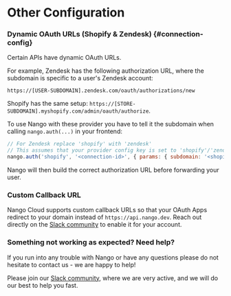 # Other Configuration

### Dynamic OAuth URLs (Shopify & Zendesk) {#connection-config}

Certain APIs have dynamic OAuth URLs.

For example, Zendesk has the following authorization URL, where the subdomain is specific to a user's Zendesk account:

```
https://[USER-SUBDOMAIN].zendesk.com/oauth/authorizations/new
```

Shopify has the same setup: `https://[STORE-SUBDOMAIN].myshopify.com/admin/oauth/authorize`.

To use Nango with these provider you have to tell it the subdomain when calling `nango.auth(...)` in your frontend:

```javascript
// For Zendesk replace 'shopify' with 'zendesk'
// This assumes that your provider config key is set to 'shopify'/'zendesk'
nango.auth('shopify', '<connection-id>', { params: { subdomain: '<shopify-subdomain>' } });
```

Nango will then build the correct authorization URL before forwarding your user.

### Custom Callback URL

Nango Cloud supports custom callback URLs so that your OAuth Apps redirect to your domain instead of `https://api.nango.dev`. Reach out directly on the [Slack community](https://nango.dev/slack) to enable it for your account.

### Something not working as expected? Need help?

If you run into any trouble with Nango or have any questions please do not hesitate to contact us - we are happy to help!

Please join our [Slack community](https://nango.dev/slack), where we are very active, and we will do our best to help you fast.
